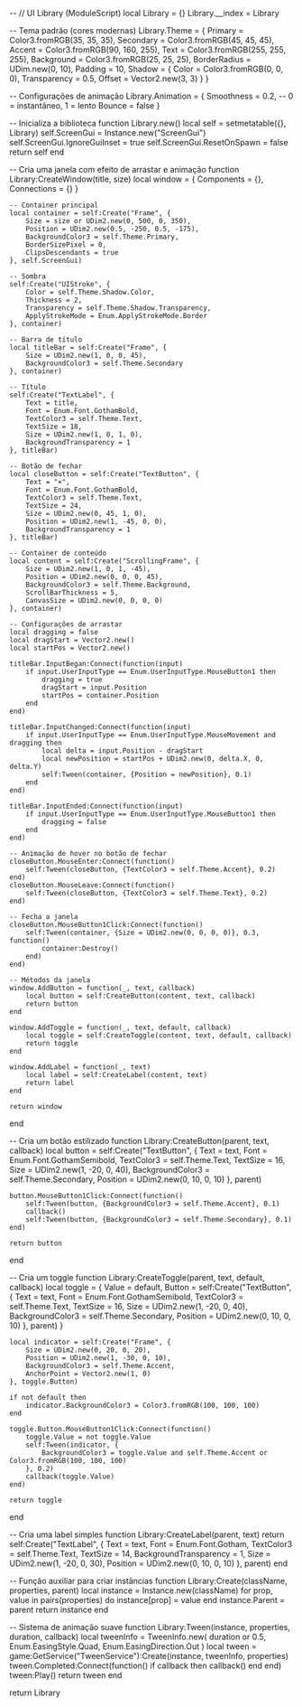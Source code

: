 -- // UI Library (ModuleScript)
local Library = {}
Library.__index = Library

-- Tema padrão (cores modernas)
Library.Theme = {
    Primary = Color3.fromRGB(35, 35, 35),
    Secondary = Color3.fromRGB(45, 45, 45),
    Accent = Color3.fromRGB(90, 160, 255),
    Text = Color3.fromRGB(255, 255, 255),
    Background = Color3.fromRGB(25, 25, 25),
    BorderRadius = UDim.new(0, 10),
    Padding = 10,
    Shadow = {
        Color = Color3.fromRGB(0, 0, 0),
        Transparency = 0.5,
        Offset = Vector2.new(3, 3)
    }
}

-- Configurações de animação
Library.Animation = {
    Smoothness = 0.2,  -- 0 = instantâneo, 1 = lento
    Bounce = false
}

-- Inicializa a biblioteca
function Library.new()
    local self = setmetatable({}, Library)
    self.ScreenGui = Instance.new("ScreenGui")
    self.ScreenGui.IgnoreGuiInset = true
    self.ScreenGui.ResetOnSpawn = false
    return self
end

-- Cria uma janela com efeito de arrastar e animação
function Library:CreateWindow(title, size)
    local window = {
        Components = {},
        Connections = {}
    }

    -- Container principal
    local container = self:Create("Frame", {
        Size = size or UDim2.new(0, 500, 0, 350),
        Position = UDim2.new(0.5, -250, 0.5, -175),
        BackgroundColor3 = self.Theme.Primary,
        BorderSizePixel = 0,
        ClipsDescendants = true
    }, self.ScreenGui)

    -- Sombra
    self:Create("UIStroke", {
        Color = self.Theme.Shadow.Color,
        Thickness = 2,
        Transparency = self.Theme.Shadow.Transparency,
        ApplyStrokeMode = Enum.ApplyStrokeMode.Border
    }, container)

    -- Barra de título
    local titleBar = self:Create("Frame", {
        Size = UDim2.new(1, 0, 0, 45),
        BackgroundColor3 = self.Theme.Secondary
    }, container)

    -- Título
    self:Create("TextLabel", {
        Text = title,
        Font = Enum.Font.GothamBold,
        TextColor3 = self.Theme.Text,
        TextSize = 18,
        Size = UDim2.new(1, 0, 1, 0),
        BackgroundTransparency = 1
    }, titleBar)

    -- Botão de fechar
    local closeButton = self:Create("TextButton", {
        Text = "×",
        Font = Enum.Font.GothamBold,
        TextColor3 = self.Theme.Text,
        TextSize = 24,
        Size = UDim2.new(0, 45, 1, 0),
        Position = UDim2.new(1, -45, 0, 0),
        BackgroundTransparency = 1
    }, titleBar)

    -- Container de conteúdo
    local content = self:Create("ScrollingFrame", {
        Size = UDim2.new(1, 0, 1, -45),
        Position = UDim2.new(0, 0, 0, 45),
        BackgroundColor3 = self.Theme.Background,
        ScrollBarThickness = 5,
        CanvasSize = UDim2.new(0, 0, 0, 0)
    }, container)

    -- Configurações de arrastar
    local dragging = false
    local dragStart = Vector2.new()
    local startPos = Vector2.new()

    titleBar.InputBegan:Connect(function(input)
        if input.UserInputType == Enum.UserInputType.MouseButton1 then
            dragging = true
            dragStart = input.Position
            startPos = container.Position
        end
    end)

    titleBar.InputChanged:Connect(function(input)
        if input.UserInputType == Enum.UserInputType.MouseMovement and dragging then
            local delta = input.Position - dragStart
            local newPosition = startPos + UDim2.new(0, delta.X, 0, delta.Y)
            self:Tween(container, {Position = newPosition}, 0.1)
        end
    end)

    titleBar.InputEnded:Connect(function(input)
        if input.UserInputType == Enum.UserInputType.MouseButton1 then
            dragging = false
        end
    end)

    -- Animação de hover no botão de fechar
    closeButton.MouseEnter:Connect(function()
        self:Tween(closeButton, {TextColor3 = self.Theme.Accent}, 0.2)
    end)
    closeButton.MouseLeave:Connect(function()
        self:Tween(closeButton, {TextColor3 = self.Theme.Text}, 0.2)
    end)

    -- Fecha a janela
    closeButton.MouseButton1Click:Connect(function()
        self:Tween(container, {Size = UDim2.new(0, 0, 0, 0)}, 0.3, function()
            container:Destroy()
        end)
    end)

    -- Métodos da janela
    window.AddButton = function(_, text, callback)
        local button = self:CreateButton(content, text, callback)
        return button
    end

    window.AddToggle = function(_, text, default, callback)
        local toggle = self:CreateToggle(content, text, default, callback)
        return toggle
    end

    window.AddLabel = function(_, text)
        local label = self:CreateLabel(content, text)
        return label
    end

    return window
end

-- Cria um botão estilizado
function Library:CreateButton(parent, text, callback)
    local button = self:Create("TextButton", {
        Text = text,
        Font = Enum.Font.GothamSemibold,
        TextColor3 = self.Theme.Text,
        TextSize = 16,
        Size = UDim2.new(1, -20, 0, 40),
        BackgroundColor3 = self.Theme.Secondary,
        Position = UDim2.new(0, 10, 0, 10)
    }, parent)

    button.MouseButton1Click:Connect(function()
        self:Tween(button, {BackgroundColor3 = self.Theme.Accent}, 0.1)
        callback()
        self:Tween(button, {BackgroundColor3 = self.Theme.Secondary}, 0.1)
    end)

    return button
end

-- Cria um toggle
function Library:CreateToggle(parent, text, default, callback)
    local toggle = {
        Value = default,
        Button = self:Create("TextButton", {
            Text = text,
            Font = Enum.Font.GothamSemibold,
            TextColor3 = self.Theme.Text,
            TextSize = 16,
            Size = UDim2.new(1, -20, 0, 40),
            BackgroundColor3 = self.Theme.Secondary,
            Position = UDim2.new(0, 10, 0, 10)
        }, parent)
    }

    local indicator = self:Create("Frame", {
        Size = UDim2.new(0, 20, 0, 20),
        Position = UDim2.new(1, -30, 0, 10),
        BackgroundColor3 = self.Theme.Accent,
        AnchorPoint = Vector2.new(1, 0)
    }, toggle.Button)

    if not default then
        indicator.BackgroundColor3 = Color3.fromRGB(100, 100, 100)
    end

    toggle.Button.MouseButton1Click:Connect(function()
        toggle.Value = not toggle.Value
        self:Tween(indicator, {
            BackgroundColor3 = toggle.Value and self.Theme.Accent or Color3.fromRGB(100, 100, 100)
        }, 0.2)
        callback(toggle.Value)
    end)

    return toggle
end

-- Cria uma label simples
function Library:CreateLabel(parent, text)
    return self:Create("TextLabel", {
        Text = text,
        Font = Enum.Font.Gotham,
        TextColor3 = self.Theme.Text,
        TextSize = 14,
        BackgroundTransparency = 1,
        Size = UDim2.new(1, -20, 0, 30),
        Position = UDim2.new(0, 10, 0, 10)
    }, parent)
end

-- Função auxiliar para criar instâncias
function Library:Create(className, properties, parent)
    local instance = Instance.new(className)
    for prop, value in pairs(properties) do
        instance[prop] = value
    end
    instance.Parent = parent
    return instance
end

-- Sistema de animação suave
function Library:Tween(instance, properties, duration, callback)
    local tweenInfo = TweenInfo.new(
        duration or 0.5,
        Enum.EasingStyle.Quad,
        Enum.EasingDirection.Out
    )
    local tween = game:GetService("TweenService"):Create(instance, tweenInfo, properties)
    tween.Completed:Connect(function()
        if callback then callback() end
    end)
    tween:Play()
    return tween
end

return Library
